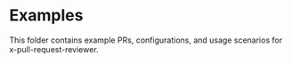 # Examples

This folder contains example PRs, configurations, and usage scenarios for x-pull-request-reviewer. 